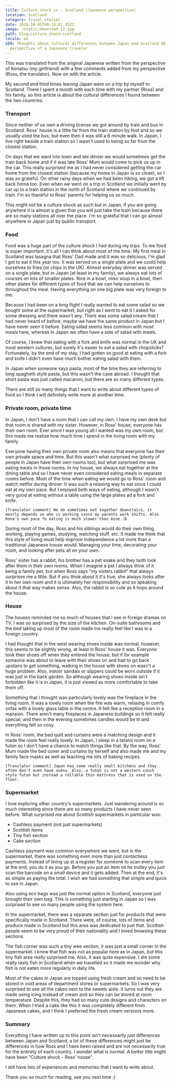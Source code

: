 ```yaml
---
title: Culture shock in - Scotland (Japanese perspective)
location: Scotland
category: Travel stories
date: 2020-10-05T08:13:01.352Z
image: /static/download-12.jpg
path: blog/culture-shock-scotland
locale: en
SEO: Thoughts about cultural differences between Japan and Scotland UK from the
  perspective of a Japanese traveler
---
```

This was translated from the original Japanese written from the perspective of Konatsu (my girlfriend) with a few comments added from my perspective (Ross, the translator). Now on with the article.

My second and third times leaving Japan were on a trip by myself to Scotland. There I spent a month with each time with my partner (Ross) and his family, so this article is about the cultural differences I found between the two countries.

### Transport

Since neither of us own a driving license we got around by train and bus in Scotland. Ross' house is a little far from the train station by foot and so we usually used the bus, but even then it was still a 6 minute walk. In Japan, I live right beside a train station so I wasn't used to being so far from the closest station.

On days that we went into town and ate dinner we would sometimes get the train back home and if it was late Ross' Mum would come to pick us up in the car. This really surprised me as I had never considered getting the car home from the closest station (because my home in Japan is so close), so I was so grateful. On other rainy days when we had been hiking, we got a lift back home too. Even when we went on a trip in Scotland we initially went by car up to a train station in the north of Scotland where we continued by train. I'm so thankful to Ross' parents for helping us so much.

This might not be a culture shock as such but in Japan, if you are going anywhere it is almost a given that you will just take the train because there are so many stations all over the place. I'm so grateful that I can go almost anywhere in Japan just by public transport.

### Food

Food was a huge part of the culture shock I had during my trips. To me food is super important, it's all I can think about most of the time. My first meal in Scotland was lasagna that Ross' Dad made and it was so delicious, I'm glad I got to eat it this year too. It was served on a single plate and we could help ourselves to fries (or chips in the UK). Almost everyday dinner was served on a single plate, but in Japan (at least in my family), we always eat lots of courses on lots of smaller plates. Rice in a bowl, miso soup in a bowl, then other plates for different types of food that we can help ourselves to throughout the meal. Having everything on one big plate was very foreign to me.

Because I had been on a long flight I really wanted to eat some salad so we bought some at the supermarket, but right as I went to eat it I asked for some dressing and there wasn't any. There was some salad cream that I had never heard of before, maybe we have the same product in Japan but I have never seen it before. Eating salad seems less common with most meals here, whereas in Japan we often have a side of salad with meals.

Of course, I knew that eating with a fork and knife was normal in the UK and most western cultures, but surely it's easier to eat a salad with chopsticks? Fortunately, by the end of my stay, I had gotten so good at eating with a fork and knife I didn't even have much bother eating salad with them.

In Japan when someone says pasta, most of the time they are referring to long spaghetti style pasta, but this wasn't the case abroad. I thought that short pasta was just called macaroni, but there are so many different types.

There are still so many things that I want to write about different types of food so I think I will definitely write more at another time.

### Private room, private time

In Japan, I don't have a room that I can call my own. I have my own desk but that room is shared with my sister. However, in Ross' house, everyone has their own room. Ever since I was young all I wanted was my own room, but this made me realize how much time I spend in the living room with my family.

Everyone having their own private room also means that everyone has their own private space and time. But this wasn't what surprised me (plenty of people in Japan have their own rooms too), but what surprised me was eating meals in those rooms. In my house, we always eat together at the dining table and so I have never even considered eating meals in separate rooms before. Most of the time when eating we would go to Ross' room and watch netflix during dinner. It was such a relaxing way to eat since I could eat at my own pace. But I enjoyed both ways of eating, although I wasn't very good at eating without a table using the large plates ad a fork and knife.

`[Translator comment] We do sometimes eat together downstairs, it mostly depends on who is working since my parents work shifts. Also Kona's own pace fo eating is much slower than mine :D`

During most of the day, Ross and his siblings would do their own thing, working, playing games, studying, watching stuff, etc. It made me think that this style of living must help improve independence a lot more than a traditional Japanese house would. Managing your time, decorating your room, and looking after pets all on your own.

Ross' sister has a rabbit, his brother has a pet snake and they both look after them in their own rooms. When I imagine a pet I always think of it being a family pet, but when Ross says "my sisters rabbit" that always surprises me a little. But if you think about it it's true, she always looks after it in her own room and it is ultimately her responsibility and so speaking about it that way makes sense. Also, the rabbit is so cute as it hops around the house.

### House

The houses reminded me so much of houses that I see in foreign dramas on TV, I was so surprised by the size of the kitchen. On-suite bathrooms and the bed taking up most of the room made me really feel like I was in a foreign country.

I had thought that in the west wearing shoes inside was normal, however, this seems to be slightly wrong, at least in Ross' house it was. Everyone took their shoes off when they entered the house, but if for example someone was about to leave with their shoes on and had to go back upstairs to get something, walking in the house with shoes on wasn't a huge problem. Also, indoor sandals or slippers could be worn outside if it was just in the back garden. So although wearing shoes inside isn't forbidden like it is in Japan, it is just viewed as more comfortable to take them off.

Something that I thought was particularly lovely was the fireplace in the living room. It was a lovely room when the fire was warm, relaxing in comfy sofas with a lovely glass table in the centre. It felt like a reception room in a mansion. There aren't many fireplaces in Japanese buildings so it felt really special, and then in the evening sometimes candles would be lit and everything felt so cosy.

In Ross' room, the bed quilt and curtains were a matching design and it made the room feel really lovely. In Japan, I sleep in a tatami room on a futon so I don't have a chance to match things like that. By the way, Ross' Mum made the bed cover and curtains by herself and also made me and my family face masks as well as teaching me lots of baking recipes.

`[Translator comment] Japan has some really small kitchens and they often don't even have ovens. Also, a futon is not a western couch style futon but instead a rollable thin mattress that is used on the floor.`

### Supermarket

I love exploring other country's supermarkets. Just wandering around is so much interesting since there are so many products I have never seen before. What surprised me about Scottish supermarkets in particular was:

* Cashless payment (not just supermarkets)
* Scottish items
* Tiny fish section
* Cake section

Cashless payment was common everywhere we went, but in the supermarket, there was something even more than just contactless payments. Instead of lining up at a register for someone to scan every item at the end, you do it as you go. Before you put an item int he trolley you just scan the barcode on a small device and it gets added. Then at the end, it's as simple as paying the total. I wish we had something that simple and quick to use in Japan.

Also using eco bags was just the normal option in Scotland, everyone just brought their own bag. This is something just starting in Japan so I was surprised to see so many people using the system here.

In the supermarket, there was a separate section just for products that were specifically made in Scotland. There were, of course, lots of items and produce made in Scotland but this area was dedicated to just that. Scottish people seem to be very proud of their nationality and I loved browsing these sections.

The fish corner was such a tiny wee section, it was just a small corner in the supermarket. I knew that fish was not as popular here as in Japan, but this tiny fish area really surprised me. Also, it was quite expensive. I ate some really tasty fish in Scotland when we travelled so it made me wonder why fish is not eaten more regularly in daily life.

Most of the cakes in Japan are topped using fresh cream and so need to be stored in cold areas of department stores or supermarkets. So I was very surprised to see all the cakes next to the sweets aisle. it turns out they are made using icing instead of cream and so they can be stored at room temperature. Despite this, they had so many cute designs and characters on them. When I tried a cake like this it was completely different from Japanese cakes, and I think I preferred the fresh cream versions more.

### Summary

Everything I have written up to this point isn't necessarily just differences between Japan and Scotland, a lot of these differences might just be differences in how Ross and I have been raised and are not necessarily true for the entirety of each country. I wonder what is normal. A better title might have been "Culture shock - Ross' house".

I still have lots of experiences and memories that I want to write about.

Thank you so much for reading, see you next time :)